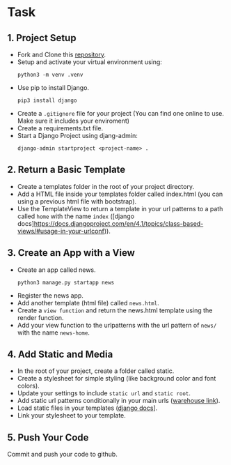 # Task

## 1. Project Setup

- Fork and Clone this [repository](https://github.com/JoinCODED/TASK-Django-Apps-And-Templates).
- Setup and activate your virtual environment using:
  ```shell
  python3 -m venv .venv
  ```
- Use pip to install Django.
  ```shell
  pip3 install django
  ```
- Create a `.gitignore` file for your project (You can find one online to use. Make sure it includes your enviroment)
- Create a requirements.txt file.
- Start a Django Project using djang-admin:
  ```shell
  django-admin startproject <project-name> .
  ```

## 2. Return a Basic Template

- Create a templates folder in the root of your project directory.
- Add a HTML file inside your templates folder called index.html (you can using a previous html file with bootstrap).
- Use the TemplateView to return a template in your url patterns to a path called `home` with the name `index` ([django docs]https://docs.djangoproject.com/en/4.1/topics/class-based-views/#usage-in-your-urlconf)).

## 3. Create an App with a View

- Create an app called news.
  ```shell
  python3 manage.py startapp news
  ```
- Register the news app.
- Add another template (html file) called `news.html`.
- Create a `view function` and return the news.html template using the render function.
- Add your view function to the urlpatterns with the url pattern of `news/` with the name `news-home`.

## 4. Add Static and Media

- In the root of your project, create a folder called static.
- Create a stylesheet for simple styling (like background color and font colors).
- Update your settings to include `static url` and `static root`.
- Add static url patterns conditionally in your main urls ([warehouse link](https://warehouse.joincoded.com/workshops/django-files/static-files/static-file-setup)).
- Load static files in your templates ([django docs](https://docs.djangoproject.com/en/4.1/howto/static-files/)].
- Link your stylesheet to your template.

## 5. Push Your Code

Commit and push your code to github.
